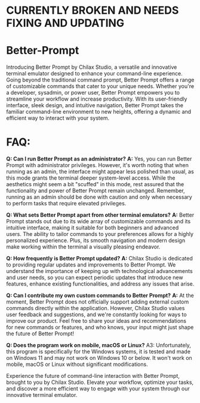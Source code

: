 # **CURRENTLY BROKEN AND NEEDS FIXING AND UPDATING**

# **Better-Prompt**

Introducing Better Prompt by Chilax Studio, a versatile and innovative terminal emulator designed to enhance your command-line experience. Going beyond the traditional command prompt, Better Prompt offers a range of customizable commands that cater to your unique needs. Whether you're a developer, sysadmin, or power user, Better Prompt empowers you to streamline your workflow and increase productivity. With its user-friendly interface, sleek design, and intuitive navigation, Better Prompt takes the familiar command-line environment to new heights, offering a dynamic and efficient way to interact with your system.

# **FAQ:**

**Q: Can I run Better Prompt as an administrator?**
**A:** Yes, you can run Better Prompt with administrator privileges. However, it's worth noting that when running as an admin, the interface might appear less polished than usual, as this mode grants the terminal deeper system-level access. While the aesthetics might seem a bit "scuffed" in this mode, rest assured that the functionality and power of Better Prompt remain unchanged. Remember, running as an admin should be done with caution and only when necessary to perform tasks that require elevated privileges. 

**Q: What sets Better Prompt apart from other terminal emulators?**
**A:** Better Prompt stands out due to its wide array of customizable commands and its intuitive interface, making it suitable for both beginners and advanced users. The ability to tailor commands to your preferences allows for a highly personalized experience. Plus, its smooth navigation and modern design make working within the terminal a visually pleasing endeavor.

**Q: How frequently is Better Prompt updated?**
**A:** Chilax Studio is dedicated to providing regular updates and improvements to Better Prompt. We understand the importance of keeping up with technological advancements and user needs, so you can expect periodic updates that introduce new features, enhance existing functionalities, and address any issues that arise.

**Q: Can I contribute my own custom commands to Better Prompt?**
**A:** At the moment, Better Prompt does not officially support adding external custom commands directly within the application. However, Chilax Studio values user feedback and suggestions, and we're constantly looking for ways to improve our product. Feel free to share your ideas and recommendations for new commands or features, and who knows, your input might just shape the future of Better Prompt!

**Q: Does the program work on mobile, macOS or Linux?**
A3: Unfortunately, this program is specifically for the Windows systems, it is tested and made on Windows 11 and may not work on Windows 10 or below. It won't work on mobile, macOS or Linux without significant modifications.

Experience the future of command-line interaction with Better Prompt, brought to you by Chilax Studio. Elevate your workflow, optimize your tasks, and discover a more efficient way to engage with your system through our innovative terminal emulator.
